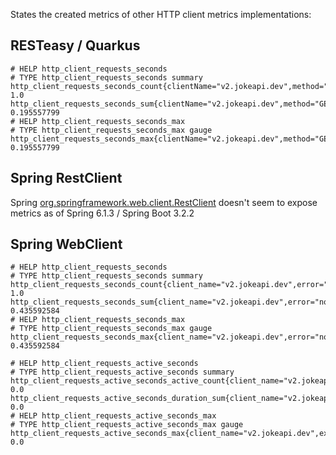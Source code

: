 States the created metrics of other HTTP client metrics implementations:

## RESTeasy / Quarkus

```text
# HELP http_client_requests_seconds  
# TYPE http_client_requests_seconds summary
http_client_requests_seconds_count{clientName="v2.jokeapi.dev",method="GET",outcome="SUCCESS",status="200",uri="root",} 1.0
http_client_requests_seconds_sum{clientName="v2.jokeapi.dev",method="GET",outcome="SUCCESS",status="200",uri="root",} 0.195557799
# HELP http_client_requests_seconds_max  
# TYPE http_client_requests_seconds_max gauge
http_client_requests_seconds_max{clientName="v2.jokeapi.dev",method="GET",outcome="SUCCESS",status="200",uri="root",} 0.195557799
```

## Spring RestClient

Spring [org.springframework.web.client.RestClient](https://docs.spring.io/spring-framework/docs/current/javadoc-api/org/springframework/web/client/RestClient.html) doesn't seem to expose metrics as of Spring 6.1.3 / Spring Boot 3.2.2

## Spring WebClient

```text
# HELP http_client_requests_seconds  
# TYPE http_client_requests_seconds summary
http_client_requests_seconds_count{client_name="v2.jokeapi.dev",error="none",exception="none",method="GET",outcome="SUCCESS",status="200",uri="none",} 1.0
http_client_requests_seconds_sum{client_name="v2.jokeapi.dev",error="none",exception="none",method="GET",outcome="SUCCESS",status="200",uri="none",} 0.435592584
# HELP http_client_requests_seconds_max  
# TYPE http_client_requests_seconds_max gauge
http_client_requests_seconds_max{client_name="v2.jokeapi.dev",error="none",exception="none",method="GET",outcome="SUCCESS",status="200",uri="none",} 0.435592584

# HELP http_client_requests_active_seconds  
# TYPE http_client_requests_active_seconds summary
http_client_requests_active_seconds_active_count{client_name="v2.jokeapi.dev",exception="none",method="GET",outcome="UNKNOWN",status="CLIENT_ERROR",uri="none",} 0.0
http_client_requests_active_seconds_duration_sum{client_name="v2.jokeapi.dev",exception="none",method="GET",outcome="UNKNOWN",status="CLIENT_ERROR",uri="none",} 0.0
# HELP http_client_requests_active_seconds_max  
# TYPE http_client_requests_active_seconds_max gauge
http_client_requests_active_seconds_max{client_name="v2.jokeapi.dev",exception="none",method="GET",outcome="UNKNOWN",status="CLIENT_ERROR",uri="none",} 0.0
```